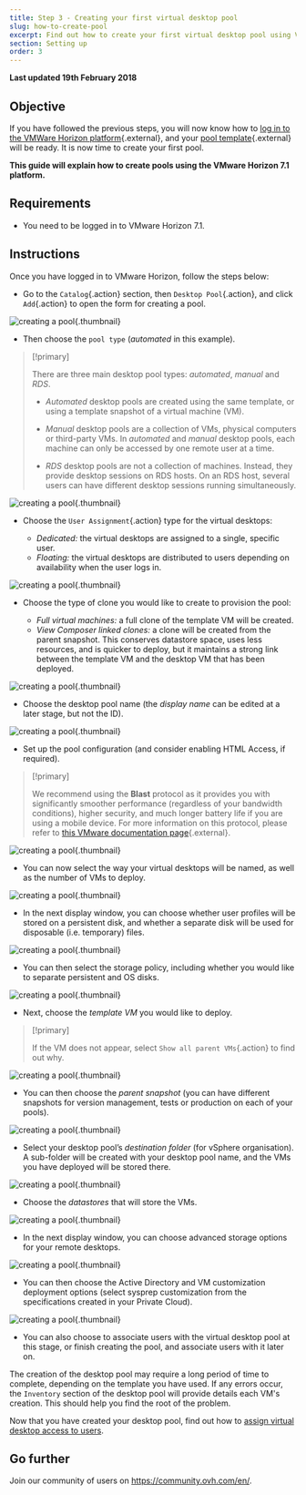 ```yaml
---
title: Step 3 - Creating your first virtual desktop pool
slug: how-to-create-pool
excerpt: Find out how to create your first virtual desktop pool using VMware Horizon 7.1
section: Setting up
order: 3
---
```


**Last updated 19th February 2018**

## Objective

If you have followed the previous steps, you will now know how to [log in to the VMWare Horizon platform](https://docs.ovh.com/ie/en/cloud-desktop-infrastructure/horizon-7-platform/){.external}, and your [pool template](https://docs.ovh.com/ie/en/cloud-desktop-infrastructure/create-pool/){.external} will be ready. It is now time to create your first pool.

**This guide will explain how to create pools using the VMware Horizon 7.1 platform.**



## Requirements

- You need to be logged in to VMware Horizon 7.1.


## Instructions

Once you have logged in to VMware Horizon, follow the steps below:

- Go to the `Catalog`{.action} section, then `Desktop Pool`{.action}, and click `Add`{.action} to open the form for creating a pool.

![creating a pool](images/1200.png){.thumbnail}

- Then choose the `pool type` (*automated* in this example).


> [!primary]
>
> There are three main desktop pool types: *automated*, *manual* and *RDS*.
> 
> - *Automated* desktop pools are created using the same template, or using a template snapshot of a virtual machine (VM).
> 
> - *Manual* desktop pools are a collection of VMs, physical computers or third-party VMs. In *automated* and *manual* desktop pools, each machine can only be accessed by one remote user at a time.
>
> - *RDS* desktop pools are not a collection of machines. Instead, they provide desktop sessions on RDS hosts. On an RDS host, several users can have different desktop sessions running simultaneously.
> 


![creating a pool](images/1201.png){.thumbnail}

- Choose the `User Assignment`{.action} type for the virtual desktops:

    - *Dedicated:* the virtual desktops are assigned to a single, specific user.
    - *Floating:* the virtual desktops are distributed to users depending on availability when the user logs in.

![creating a pool](images/1202.png){.thumbnail}

- Choose the type of clone you would like to create to provision the pool:

    - *Full virtual machines:* a full clone of the template VM will be created.
    - *View Composer linked clones:* a clone will be created from the parent snapshot. This conserves datastore space, uses less resources, and is quicker to deploy, but it maintains a strong link between the template VM and the desktop VM that has been deployed.

![creating a pool](images/1203.png){.thumbnail}

- Choose the desktop pool name (the *display name* can be edited at a later stage, but not the ID).

![creating a pool](images/1204.png){.thumbnail}

- Set up the pool configuration (and consider enabling HTML Access, if required).


> [!primary]
>
> We recommend using the **Blast** protocol as it provides you with significantly smoother performance (regardless of your bandwidth conditions), higher security, and much longer battery life if you are using a mobile device. For more information on this protocol, please refer to [this VMware documentation page](https://docs.vmware.com/en/VMware-Horizon-7/7.4/horizon-architecture-planning/GUID-F64BAD49-78A0-44FE-97EA-76A56FD022D6.html){.external}.
> 

![creating a pool](images/1205.png){.thumbnail}

- You can now select the way your virtual desktops will be named, as well as the number of VMs to deploy.

![creating a pool](images/1206.png){.thumbnail}

- In the next display window, you can choose whether user profiles will be stored on a persistent disk, and whether a separate disk will be used for disposable (i.e. temporary) files.

![creating a pool](images/1207.png){.thumbnail}

- You can then select the storage policy, including whether you would like to separate persistent and OS disks.

![creating a pool](images/1208.png){.thumbnail}

- Next, choose the *template VM* you would like to deploy.

> [!primary]
>
> If the VM does not appear, select `Show all parent VMs`{.action} to find out why.
> 

![creating a pool](images/1209.png){.thumbnail}

- You can then choose the *parent snapshot* (you can have different snapshots for version management, tests or production on each of your pools).

![creating a pool](images/1210.png){.thumbnail}

- Select your desktop pool’s *destination folder* (for vSphere organisation). A sub-folder will be created with your desktop pool name, and the VMs you have deployed will be stored there.

![creating a pool](images/1211.png){.thumbnail}

- Choose the *datastores* that will store the VMs.

![creating a pool](images/1212.png){.thumbnail}

- In the next display window, you can choose advanced storage options for your remote desktops.

![creating a pool](images/1213.png){.thumbnail}

- You can then choose the Active Directory and VM customization deployment options (select sysprep customization from the specifications created in your Private Cloud).

![creating a pool](images/1214.png){.thumbnail}

- You can also choose to associate users with the virtual desktop pool at this stage, or finish creating the pool, and associate users with it later on.

The creation of the desktop pool may require a long period of time to complete, depending on the template you have used. If any errors occur, the `Inventory` section of the desktop pool will provide details each VM's creation. This should help you find the root of the problem.

Now that you have created your desktop pool, find out how to [assign virtual desktop access to users](../assigning-desktop-access/).


## Go further

Join our community of users on <https://community.ovh.com/en/>.